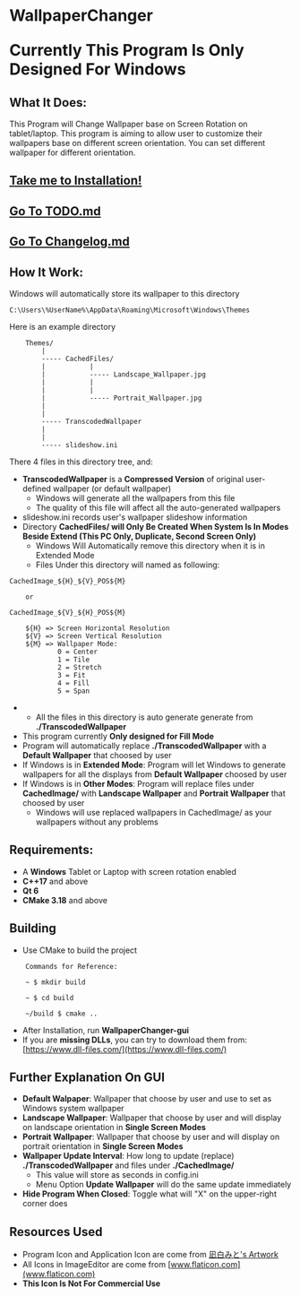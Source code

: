 # WallpaperChanger


<span style="font-size:2em;">

**Currently This Program Is Only Designed For Windows**

</span>


## What It Does:

This Program will Change Wallpaper base on Screen Rotation on tablet/laptop. This program is aiming to allow user to customize their wallpapers base on different screen orientation. You can set different wallpaper for different orientation.

## [**Take me to Installation!**](#Requirements)

## [**Go To TODO.md**](TODO.md)

## [**Go To Changelog.md**](Changelog.md)


## How It Work:

Windows will automatically store its wallpaper to this directory
```
C:\Users\%UserName%\AppData\Roaming\Microsoft\Windows\Themes
```
Here is an example directory
```
    Themes/
        |
        ----- CachedFiles/
        |           |
        |           ----- Landscape_Wallpaper.jpg
        |           |
        |           |
        |           ----- Portrait_Wallpaper.jpg
        |
        |
        ----- TranscodedWallpaper
        |
        |
        ----- slideshow.ini
```
There 4 files in this directory tree, and:
* **TranscodedWallpaper** is a **Compressed Version** of original user-defined wallpaper (or default wallpaper)
  * Windows will generate all the wallpapers from this file
  * The quality of this file will affect all the auto-generated wallpapers 
* slideshow.ini records user's wallpaper slideshow information
* Directory **CachedFiles/ will Only Be Created When System Is In Modes Beside Extend (This PC Only, Duplicate, Second Screen Only)**
  * Windows Will Automatically remove this directory when it is in Extended Mode
  * Files Under this directory will named as following:

```
CachedImage_${H}_${V}_POS${M}
    
    or
    
CachedImage_${V}_${H}_POS${M}

    ${H} => Screen Horizontal Resolution
    ${V} => Screen Vertical Resolution
    ${M} => Wallpaper Mode:
            0 = Center
            1 = Tile
            2 = Stretch
            3 = Fit
            4 = Fill
            5 = Span
```
* * All the files in this directory is auto generate generate from **./TranscodedWallpaper**
* This program currently **Only designed for Fill Mode**
* Program will automatically replace **./TranscodedWallpaper** with a **Default Wallpaper** that choosed by user
* If Windows is in **Extended Mode**: Program will let Windows to generate wallpapers for all the displays from **Default Wallpaper** choosed by user
* If Windows is in **Other Modes**: Program will replace files under **CachedImage/** with **Landscape Wallpaper** and **Portrait Wallpaper** that choosed by user
  * Windows will use replaced wallpapers in CachedImage/ as your wallpapers without any problems


## Requirements:

* A **Windows** Tablet or Laptop with screen rotation enabled
* **C++17** and above
* **Qt 6**
* **CMake 3.18** and above


## Building

* Use CMake to build the project
```
    Commands for Reference:
    
    ~ $ mkdir build 
    
    ~ $ cd build 
    
    ~/build $ cmake .. 
```
* After Installation, run **WallpaperChanger-gui**
* If you are **missing DLLs**, you can try to download them from: [https://www.dll-files.com/](https://www.dll-files.com/) 


## Further Explanation On GUI

* **Default Walpaper**: Wallpaper that choose by user and use to set as Windows system wallpaper
* **Landscape Wallpaper**: Wallpaper that choose by user and will display on landscape orientation in **Single Screen Modes**
* **Portrait Wallpaper**: Wallpaper that choose by user and will display on portrait orientation in **Single Screen Modes**
* **Wallpaper Update Interval**: How long to update (replace) **./TranscodedWallpaper** and files under **./CachedImage/**
  * This value will store as seconds in config.ini
  * Menu Option **Update Wallpaper** will do the same update immediately
* **Hide Program When Closed**: Toggle what will "X" on the upper-right corner does


## Resources Used

* Program Icon and Application Icon are come from [凪白みと's Artwork](https://www.pixiv.net/artworks/70352399)
* All Icons in ImageEditor are come from [www.flaticon.com](www.flaticon.com)
* **This Icon Is Not For Commercial Use**

